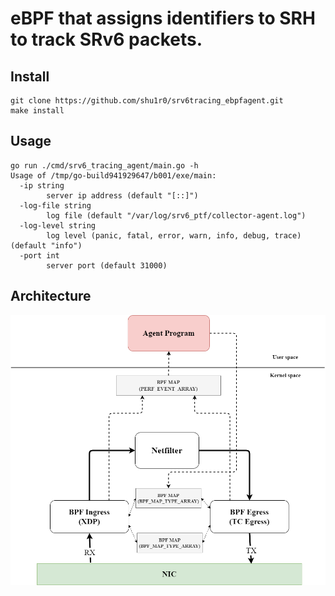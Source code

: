 # eBPF that assigns identifiers to SRH to track SRv6 packets.

## Install
```shell
git clone https://github.com/shu1r0/srv6tracing_ebpfagent.git
make install
```

## Usage
```
go run ./cmd/srv6_tracing_agent/main.go -h
Usage of /tmp/go-build941929647/b001/exe/main:
  -ip string
        server ip address (default "[::]")
  -log-file string
        log file (default "/var/log/srv6_ptf/collector-agent.log")
  -log-level string
        log level (panic, fatal, error, warn, info, debug, trace) (default "info")
  -port int
        server port (default 31000)
```

## Architecture

![architecture](./docs/images/network_flow.drawio.png)

